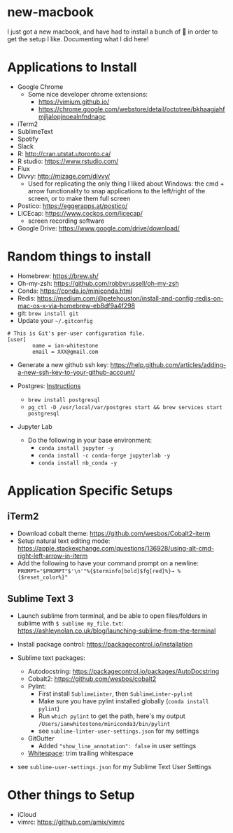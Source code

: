 # new-macbook

I just got a new macbook, and have had to install a bunch of 💩 in order to get the setup I like. Documenting what I did here!


# Applications to Install

- Google Chrome
	- Some nice developer chrome extensions:
		- https://vimium.github.io/
		- https://chrome.google.com/webstore/detail/octotree/bkhaagjahfmjljalopjnoealnfndnagc
- iTerm2
- SublimeText
- Spotify
- Slack
- R: http://cran.utstat.utoronto.ca/
- R studio: https://www.rstudio.com/
- Flux
- Divvy: http://mizage.com/divvy/
	- Used for replicating the only thing I liked about Windows: the cmd + arrow functionality to snap applications to the left/right of the screen, or to make them full screen
- Postico: https://eggerapps.at/postico/
- LICEcap: https://www.cockos.com/licecap/
    - screen recording software
- Google Drive: https://www.google.com/drive/download/

# Random things to install

- Homebrew: https://brew.sh/
- Oh-my-zsh: https://github.com/robbyrussell/oh-my-zsh
- Conda: https://conda.io/miniconda.html
- Redis: https://medium.com/@petehouston/install-and-config-redis-on-mac-os-x-via-homebrew-eb8df9a4f298
- git: `brew install git`
- Update your `~/.gitconfig`

```
# This is Git's per-user configuration file.
[user]
        name = ian-whitestone
        email = XXX@gmail.com
```
- Generate a new github ssh key: https://help.github.com/articles/adding-a-new-ssh-key-to-your-github-account/

- Postgres: [Instructions](https://www.codementor.io/engineerapart/getting-started-with-postgresql-on-mac-osx-are8jcopb)
    - `brew install postgresql`
    - `pg_ctl -D /usr/local/var/postgres start && brew services start postgresql`

- Jupyter Lab
    - Do the following in your base environment:
        - `conda install jupyter -y`
        - `conda install -c conda-forge jupyterlab -y`
        - `conda install nb_conda -y`

# Application Specific Setups

## iTerm2

- Download cobalt theme: https://github.com/wesbos/Cobalt2-iterm
- Setup natural text editing mode: https://apple.stackexchange.com/questions/136928/using-alt-cmd-right-left-arrow-in-iterm
- Add the following to have your command prompt on a newline: `PROMPT="$PROMPT"$'\n'"%{$terminfo[bold]$fg[red]%}→ %{$reset_color%}"`

## Sublime Text 3
- Launch sublime from terminal, and be able to open files/folders in sublime with `$ sublime my_file.txt`: https://ashleynolan.co.uk/blog/launching-sublime-from-the-terminal
- Install package control: https://packagecontrol.io/installation
- Sublime text packages:
    - Autodocstring: https://packagecontrol.io/packages/AutoDocstring
    - Cobalt2: https://github.com/wesbos/cobalt2
    - Pylint:
        - First install `SublimeLinter`, then `SublimeLinter-pylint`
        - Make sure you have pylint installed globally (`conda install pylint`)
        - Run `which pylint` to get the path, here's my output `/Users/ianwhitestone/miniconda3/bin/pylint`
        - see `sublime-linter-user-settings.json` for my settings
    - GitGutter
        - Added `"show_line_annotation": false` in user settings
    - [Whitespace](https://github.com/randy3k/Whitespace): trim trailing whitespace

- see `sublime-user-settings.json` for my Sublime Text User Settings


# Other things to Setup

- iCloud
- vimrc: https://github.com/amix/vimrc

